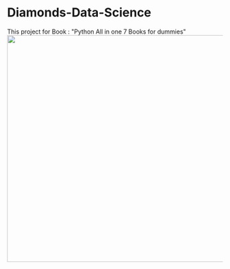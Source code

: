 # Diamonds-Data-Science
This project for Book : "Python All in one 7 Books for dummies"
<img src="https://github.com/user-attachments/assets/45e1a495-b4d4-4c64-b3a8-7ff4e26e40de" width="530px"/>

